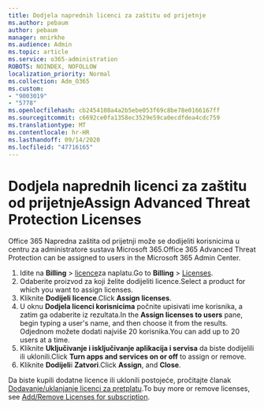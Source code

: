 ```yaml
---
title: Dodjela naprednih licenci za zaštitu od prijetnje
ms.author: pebaum
author: pebaum
manager: mnirkhe
ms.audience: Admin
ms.topic: article
ms.service: o365-administration
ROBOTS: NOINDEX, NOFOLLOW
localization_priority: Normal
ms.collection: Adm_O365
ms.custom:
- "9003019"
- "5778"
ms.openlocfilehash: cb2454108a4a2b5ebe053f69c8be78e0166167ff
ms.sourcegitcommit: c6692ce0fa1358ec3529e59ca0ecdfdea4cdc759
ms.translationtype: MT
ms.contentlocale: hr-HR
ms.lasthandoff: 09/14/2020
ms.locfileid: "47716165"
---
```

# <a name="assign-advanced-threat-protection-licenses"></a><span data-ttu-id="3a8bf-102">Dodjela naprednih licenci za zaštitu od prijetnje</span><span class="sxs-lookup"><span data-stu-id="3a8bf-102">Assign Advanced Threat Protection Licenses</span></span>

<span data-ttu-id="3a8bf-103">Office 365 Napredna zaštita od prijetnji može se dodijeliti korisnicima u centru za administratore sustava Microsoft 365.</span><span class="sxs-lookup"><span data-stu-id="3a8bf-103">Office 365 Advanced Threat Protection can be assigned to users in the Microsoft 365 Admin Center.</span></span>

1. <span data-ttu-id="3a8bf-104">Idite na **Billing**  >  [licence](https://go.microsoft.com/fwlink/p/?linkid=842264)za naplatu.</span><span class="sxs-lookup"><span data-stu-id="3a8bf-104">Go to **Billing** > [Licenses](https://go.microsoft.com/fwlink/p/?linkid=842264).</span></span>
2. <span data-ttu-id="3a8bf-105">Odaberite proizvod za koji želite dodijeliti licence.</span><span class="sxs-lookup"><span data-stu-id="3a8bf-105">Select a product for which you want to assign licenses.</span></span>
3. <span data-ttu-id="3a8bf-106">Kliknite **Dodijeli licence**.</span><span class="sxs-lookup"><span data-stu-id="3a8bf-106">Click **Assign licenses**.</span></span>
4. <span data-ttu-id="3a8bf-107">U oknu **Dodjela licenci korisnicima**  počnite upisivati ime korisnika, a zatim ga odaberite iz rezultata.</span><span class="sxs-lookup"><span data-stu-id="3a8bf-107">In the **Assign licenses to users**  pane, begin typing a user's name, and then choose it from the results.</span></span> <span data-ttu-id="3a8bf-108">Odjednom možete dodati najviše 20 korisnika.</span><span class="sxs-lookup"><span data-stu-id="3a8bf-108">You can add up to 20 users at a time.</span></span>
5. <span data-ttu-id="3a8bf-109">Kliknite **Uključivanje i isključivanje aplikacija i servisa**  da biste dodijelili ili uklonili.</span><span class="sxs-lookup"><span data-stu-id="3a8bf-109">Click **Turn apps and services on or off**  to assign or remove.</span></span>
6. <span data-ttu-id="3a8bf-110">Kliknite **Dodijeli**i  **Zatvori**.</span><span class="sxs-lookup"><span data-stu-id="3a8bf-110">Click **Assign**, and  **Close**.</span></span>

<span data-ttu-id="3a8bf-111">Da biste kupili dodatne licence ili uklonili postojeće, pročitajte članak [Dodavanje/uklanjanje licenci za pretplatu](https://docs.microsoft.com/microsoft-365/commerce/licenses/buy-licenses?view=o365-worldwide#add-or-remove-licenses-for-your-business-subscription).</span><span class="sxs-lookup"><span data-stu-id="3a8bf-111">To buy more or remove licenses, see [Add/Remove Licenses for subscription](https://docs.microsoft.com/microsoft-365/commerce/licenses/buy-licenses?view=o365-worldwide#add-or-remove-licenses-for-your-business-subscription).</span></span>